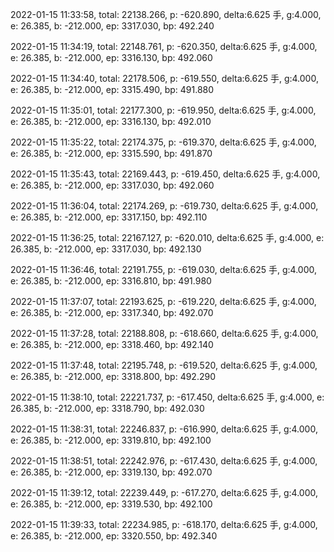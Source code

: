2022-01-15 11:33:58, total: 22138.266, p: -620.890, delta:6.625 手, g:4.000, e: 26.385, b: -212.000, ep: 3317.030, bp: 492.240

2022-01-15 11:34:19, total: 22148.761, p: -620.350, delta:6.625 手, g:4.000, e: 26.385, b: -212.000, ep: 3316.130, bp: 492.060

2022-01-15 11:34:40, total: 22178.506, p: -619.550, delta:6.625 手, g:4.000, e: 26.385, b: -212.000, ep: 3315.490, bp: 491.880

2022-01-15 11:35:01, total: 22177.300, p: -619.950, delta:6.625 手, g:4.000, e: 26.385, b: -212.000, ep: 3316.130, bp: 492.010

2022-01-15 11:35:22, total: 22174.375, p: -619.370, delta:6.625 手, g:4.000, e: 26.385, b: -212.000, ep: 3315.590, bp: 491.870

2022-01-15 11:35:43, total: 22169.443, p: -619.450, delta:6.625 手, g:4.000, e: 26.385, b: -212.000, ep: 3317.030, bp: 492.060

2022-01-15 11:36:04, total: 22174.269, p: -619.730, delta:6.625 手, g:4.000, e: 26.385, b: -212.000, ep: 3317.150, bp: 492.110

2022-01-15 11:36:25, total: 22167.127, p: -620.010, delta:6.625 手, g:4.000, e: 26.385, b: -212.000, ep: 3317.030, bp: 492.130

2022-01-15 11:36:46, total: 22191.755, p: -619.030, delta:6.625 手, g:4.000, e: 26.385, b: -212.000, ep: 3316.810, bp: 491.980

2022-01-15 11:37:07, total: 22193.625, p: -619.220, delta:6.625 手, g:4.000, e: 26.385, b: -212.000, ep: 3317.340, bp: 492.070

2022-01-15 11:37:28, total: 22188.808, p: -618.660, delta:6.625 手, g:4.000, e: 26.385, b: -212.000, ep: 3318.460, bp: 492.140

2022-01-15 11:37:48, total: 22195.748, p: -619.520, delta:6.625 手, g:4.000, e: 26.385, b: -212.000, ep: 3318.800, bp: 492.290

2022-01-15 11:38:10, total: 22221.737, p: -617.450, delta:6.625 手, g:4.000, e: 26.385, b: -212.000, ep: 3318.790, bp: 492.030

2022-01-15 11:38:31, total: 22246.837, p: -616.990, delta:6.625 手, g:4.000, e: 26.385, b: -212.000, ep: 3319.810, bp: 492.100

2022-01-15 11:38:51, total: 22242.976, p: -617.430, delta:6.625 手, g:4.000, e: 26.385, b: -212.000, ep: 3319.130, bp: 492.070

2022-01-15 11:39:12, total: 22239.449, p: -617.270, delta:6.625 手, g:4.000, e: 26.385, b: -212.000, ep: 3319.530, bp: 492.100

2022-01-15 11:39:33, total: 22234.985, p: -618.170, delta:6.625 手, g:4.000, e: 26.385, b: -212.000, ep: 3320.550, bp: 492.340